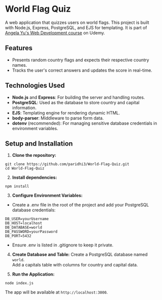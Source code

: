 # World Flag Quiz

A web application that quizzes users on world flags. This project is built with Node.js, Express, PostgreSQL, and EJS for templating. It is part of [Angela Yu's Web Development course](https://www.udemy.com/course/the-complete-web-development-bootcamp/) on Udemy.

## Features

- Presents random country flags and expects their respective country names.
- Tracks the user's correct answers and updates the score in real-time.

## Technologies Used

- **Node.js** and **Express**: For building the server and handling routes.
- **PostgreSQL**: Used as the database to store country and capital information.
- **EJS**: Templating engine for rendering dynamic HTML.
- **body-parser**: Middleware to parse form data.
- **dotenv** (recommended): For managing sensitive database credentials in environment variables.

## Setup and Installation

1. **Clone the repository:**
```
git clone https://github.com/paridhi3/World-Flag-Quiz.git   
cd World-Flag-Quiz
```

2. **Install dependencies:**

```
npm install
```

3. **Configure Environment Variables:**

- Create a .env file in the root of the project and add your PostgreSQL database credentials:
```
DB_USER=yourUsername
DB_HOST=localhost
DB_DATABASE=world
DB_PASSWORD=yourPassword
DB_PORT=5432
```
- Ensure .env is listed in .gitignore to keep it private.

4. **Create Database and Table:** Create a PostgreSQL database named `world`.<br>
Add a capitals table with columns for country and capital data.

5. **Run the Application:**
```
node index.js
```
The app will be available at `http://localhost:3000`.
